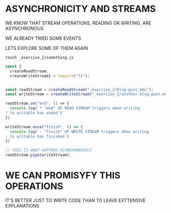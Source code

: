 # ASYNCHRONICITY AND STREAMS

WE KNOW THAT STREAM OPERATIONS, READING OR WRITING, ARE ASYNCHRONOUS

WE ALREADY TRIED SOME EVENTS

LETS EXPLORE SOME OF THEM AGAIN

```
touch _exercise_2/something.js
```

```js
const {
  createReadStream,
  createWriteStream} = require("fs");


const readStream = createReadStream("_exercise_2/blog-post.mdx");
const writeStream = createWriteStream("_exercise_2/another-blog-post.mdx")

readStream.on("end", () => {
  console.log(`* "end" OF READ STREAM triggers when writing 
* to writable has ended`)
})

writeStream.once("finish", () => {
  console.log(`- "finish" OF WRITE STREAM triggers when writing 
- to writable has finished`)
})

// THIS IS WHAT HAPPENS ASYNCHRONOUSLY
readStream.pipe(writeStream);

```

# WE CAN PROMISYFY THIS OPERATIONS

IT'S BETTER JUST TO WRITE CODE THAN TO LEAVE EXTTENSIVE EXPLANATIONS

```

```





